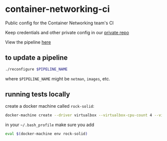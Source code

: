 # container-networking-ci
Public config for the Container Networking team's CI

Keep credentials and other private config in our [private repo](https://github.com/cloudfoundry/container-networking-deployments)

View the pipeline [here](http://htmlpreview.github.io/?https://github.com/cloudfoundry-incubator/container-networking-ci/blob/master/dashboards/index.html)

## to update a pipeline
```bash
./reconfigure $PIPELINE_NAME
```
where `$PIPELINE_NAME` might be `netman`, `images`, etc.

## running tests locally
create a docker machine called `rock-solid`:
```bash
docker-machine create --driver virtualbox --virtualbox-cpu-count 4 --virtualbox-memory 2048 rock-solid
```

in your `~/.bash_profile` make sure you add
```bash
eval $(docker-machine env rock-solid)
```
